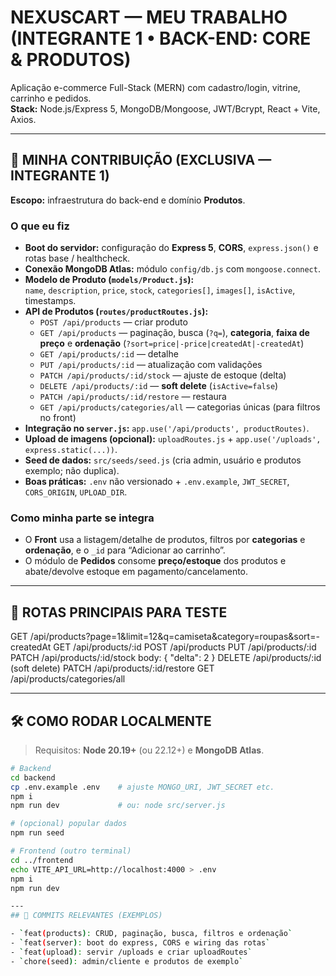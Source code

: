 # NEXUSCART — MEU TRABALHO (INTEGRANTE 1 • BACK-END: CORE & PRODUTOS)

Aplicação e-commerce Full-Stack (MERN) com cadastro/login, vitrine, carrinho e pedidos.  
**Stack:** Node.js/Express 5, MongoDB/Mongoose, JWT/Bcrypt, React + Vite, Axios.

---

## 👤 MINHA CONTRIBUIÇÃO (EXCLUSIVA — INTEGRANTE 1)

**Escopo:** infraestrutura do back-end e domínio **Produtos**.

### O que eu fiz
- **Boot do servidor:** configuração do **Express 5**, **CORS**, `express.json()` e rotas base / healthcheck.
- **Conexão MongoDB Atlas:** módulo `config/db.js` com `mongoose.connect`.
- **Modelo de Produto (`models/Product.js`):**  
  `name`, `description`, `price`, `stock`, `categories[]`, `images[]`, `isActive`, timestamps.
- **API de Produtos (`routes/productRoutes.js`):**
  - `POST /api/products` — criar produto  
  - `GET /api/products` — paginação, busca (`?q=`), **categoria**, **faixa de preço** e **ordenação** (`?sort=price|-price|createdAt|-createdAt`)  
  - `GET /api/products/:id` — detalhe  
  - `PUT /api/products/:id` — atualização com validações  
  - `PATCH /api/products/:id/stock` — ajuste de estoque (delta)  
  - `DELETE /api/products/:id` — **soft delete** (`isActive=false`)  
  - `PATCH /api/products/:id/restore` — restaura  
  - `GET /api/products/categories/all` — categorias únicas (para filtros no front)
- **Integração no `server.js`:** `app.use('/api/products', productRoutes)`.
- **Upload de imagens (opcional):** `uploadRoutes.js` + `app.use('/uploads', express.static(...))`.
- **Seed de dados:** `src/seeds/seed.js` (cria admin, usuário e produtos exemplo; não duplica).
- **Boas práticas:** `.env` não versionado + `.env.example`, `JWT_SECRET`, `CORS_ORIGIN`, `UPLOAD_DIR`.

### Como minha parte se integra
- O **Front** usa a listagem/detalhe de produtos, filtros por **categorias** e **ordenação**, e o `_id` para “Adicionar ao carrinho”.
- O módulo de **Pedidos** consome **preço/estoque** dos produtos e abate/devolve estoque em pagamento/cancelamento.

---

## 🔌 ROTAS PRINCIPAIS PARA TESTE

GET /api/products?page=1&limit=12&q=camiseta&category=roupas&sort=-createdAt
GET /api/products/:id
POST /api/products
PUT /api/products/:id
PATCH /api/products/:id/stock body: { "delta": 2 }
DELETE /api/products/:id (soft delete)
PATCH /api/products/:id/restore
GET /api/products/categories/all


---

## 🛠️ COMO RODAR LOCALMENTE

> Requisitos: **Node 20.19+** (ou 22.12+) e **MongoDB Atlas**.

```bash
# Backend
cd backend
cp .env.example .env    # ajuste MONGO_URI, JWT_SECRET etc.
npm i
npm run dev             # ou: node src/server.js

# (opcional) popular dados
npm run seed

# Frontend (outro terminal)
cd ../frontend
echo VITE_API_URL=http://localhost:4000 > .env
npm i
npm run dev

---
## 📌 COMMITS RELEVANTES (EXEMPLOS)

- `feat(products): CRUD, paginação, busca, filtros e ordenação`
- `feat(server): boot do express, CORS e wiring das rotas`
- `feat(upload): servir /uploads e criar uploadRoutes`
- `chore(seed): admin/cliente e produtos de exemplo`
